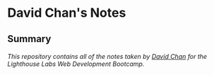 # David Chan's Notes
## Summary
###### This repository contains all of the notes taken by [David Chan](https://github.com/Davichavix) for the Lighthouse Labs Web Development Bootcamp.
     
